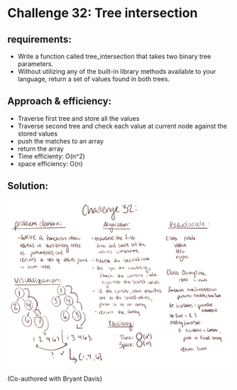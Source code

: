 # Challenge 32: Tree intersection

## requirements: 
- Write a function called tree_intersection that takes two binary tree parameters.
- Without utilizing any of the built-in library methods available to your language, return a set of values found in both trees.

## Approach & efficiency:
- Traverse first tree and store all the values
- Traverse second tree and check each value at current node against the stored values
- push the matches to an array
- return the array
- Time efficienty: O(n^2)
- space efficiency: O(n)

## Solution: 

![whiteboard solution](./IMG_0746.PNG)

(Co-authored with Bryant Davis)

